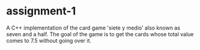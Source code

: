 # assignment-1
A C++ implementation of the card game 'siete y medio' also known as seven and a half. The goal of the game is to get the cards whose total value comes to 7.5 without going over it.
